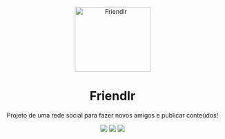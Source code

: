 <p align="center">
  <img src="https://user-images.githubusercontent.com/54419270/94082005-517a0000-fdd6-11ea-9b72-9dd8e229b204.png" height="150" width="175" alt="Friendlr" />
</p>

<h1 align="center">
  Friendlr
</h1>

<p align="center">Projeto de uma rede social para fazer novos amigos e publicar conteúdos!</p>

<p align="center">
    <img src="https://img.shields.io/github/license/JonathasLopes/Friendlr?color=%233ECED8" />
    <img src="https://img.shields.io/github/stars/JonathasLopes/Friendlr?color=yellow" />
    <img src="https://img.shields.io/badge/Made%20with-Typescript-blue" />
</p>